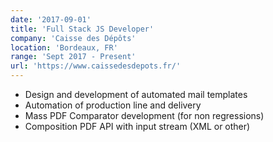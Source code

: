 ```yaml
---
date: '2017-09-01'
title: 'Full Stack JS Developer'
company: 'Caisse des Dépôts'
location: 'Bordeaux, FR'
range: 'Sept 2017 - Present'
url: 'https://www.caissedesdepots.fr/'
---
```


- Design and development of automated mail templates
- Automation of production line and delivery
- Mass PDF Comparator development (for non regressions)
- Composition PDF API with input stream (XML or other)
